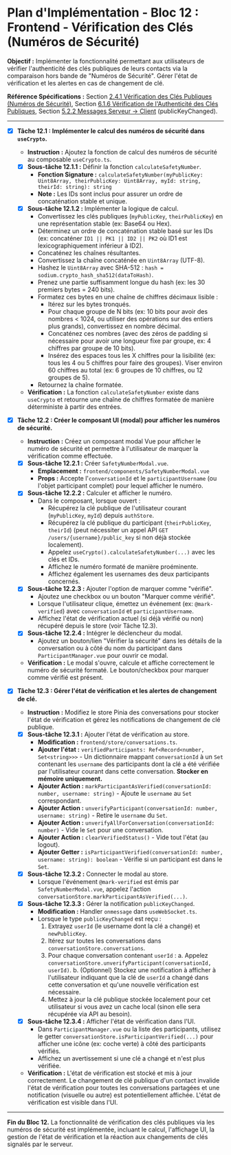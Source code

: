 # Plan d'Implémentation - Bloc 12 : Frontend - Vérification des Clés (Numéros de Sécurité)

**Objectif :** Implémenter la fonctionnalité permettant aux utilisateurs de vérifier l'authenticité des clés publiques de leurs contacts via la comparaison hors bande de "Numéros de Sécurité". Gérer l'état de vérification et les alertes en cas de changement de clé.

**Référence Spécifications :** Section [2.4.1 Vérification des Clés Publiques (Numéros de Sécurité)](specifications_techniques.md#241-vérification-des-clés-publiques-numéros-de-sécurité), Section [6.1.6 Vérification de l'Authenticité des Clés Publiques](specifications_techniques.md#616-vérification-de-lauthenticité-des-clés-publiques), Section [5.2.2 Messages Serveur -> Client](specifications_techniques.md#522-messages-serveur---client) (publicKeyChanged).

---

- [x] **Tâche 12.1 : Implémenter le calcul des numéros de sécurité dans `useCrypto`.**
    - **Instruction :** Ajoutez la fonction de calcul des numéros de sécurité au composable `useCrypto.ts`.
    - [x] **Sous-tâche 12.1.1 :** Définir la fonction `calculateSafetyNumber`.
        - **Fonction Signature :** `calculateSafetyNumber(myPublicKey: Uint8Array, theirPublicKey: Uint8Array, myId: string, theirId: string): string`
        - **Note :** Les IDs sont inclus pour assurer un ordre de concaténation stable et unique.
    - [x] **Sous-tâche 12.1.2 :** Implémenter la logique de calcul.
        - Convertissez les clés publiques (`myPublicKey`, `theirPublicKey`) en une représentation stable (ex: Base64 ou Hex).
        - Déterminez un ordre de concaténation stable basé sur les IDs (ex: concaténer `ID1 || PK1 || ID2 || PK2` où ID1 est lexicographiquement inférieur à ID2).
        - Concaténez les chaînes résultantes.
        - Convertissez la chaîne concaténée en `Uint8Array` (UTF-8).
        - Hashez le `Uint8Array` avec SHA-512 : `hash = sodium.crypto_hash_sha512(dataToHash)`.
        - Prenez une partie suffisamment longue du hash (ex: les 30 premiers bytes = 240 bits).
        - Formatez ces bytes en une chaîne de chiffres décimaux lisible :
            - Itérez sur les bytes tronqués.
            - Pour chaque groupe de N bits (ex: 10 bits pour avoir des nombres < 1024, ou utiliser des opérations sur des entiers plus grands), convertissez en nombre décimal.
            - Concaténez ces nombres (avec des zéros de padding si nécessaire pour avoir une longueur fixe par groupe, ex: 4 chiffres par groupe de 10 bits).
            - Insérez des espaces tous les X chiffres pour la lisibilité (ex: tous les 4 ou 5 chiffres pour faire des groupes). Viser environ 60 chiffres au total (ex: 6 groupes de 10 chiffres, ou 12 groupes de 5).
        - Retournez la chaîne formatée.
    - **Vérification :** La fonction `calculateSafetyNumber` existe dans `useCrypto` et retourne une chaîne de chiffres formatée de manière déterministe à partir des entrées.

- [x] **Tâche 12.2 : Créer le composant UI (modal) pour afficher les numéros de sécurité.**
    - **Instruction :** Créez un composant modal Vue pour afficher le numéro de sécurité et permettre à l'utilisateur de marquer la vérification comme effectuée.
    - [x] **Sous-tâche 12.2.1 :** Créer `SafetyNumberModal.vue`.
        - **Emplacement :** `frontend/components/SafetyNumberModal.vue`
        - **Props :** Accepte l'`conversationId` et le `participantUsername` (ou l'objet participant complet) pour lequel afficher le numéro.
    - [x] **Sous-tâche 12.2.2 :** Calculer et afficher le numéro.
        - Dans le composant, lorsque ouvert :
            - Récupérez la clé publique de l'utilisateur courant (`myPublicKey`, `myId`) depuis `authStore`.
            - Récupérez la clé publique du participant (`theirPublicKey`, `theirId`) (peut nécessiter un appel API `GET /users/{username}/public_key` si non déjà stockée localement).
            - Appelez `useCrypto().calculateSafetyNumber(...)` avec les clés et IDs.
            - Affichez le numéro formaté de manière proéminente.
            - Affichez également les usernames des deux participants concernés.
    - [x] **Sous-tâche 12.2.3 :** Ajouter l'option de marquer comme "vérifié".
        - Ajoutez une checkbox ou un bouton "Marquer comme vérifié".
        - Lorsque l'utilisateur clique, émettez un événement (ex: `@mark-verified`) avec `conversationId` et `participantUsername`.
        - Affichez l'état de vérification actuel (si déjà vérifié ou non) récupéré depuis le store (voir Tâche 12.3).
    - [x] **Sous-tâche 12.2.4 :** Intégrer le déclencheur du modal.
        - Ajoutez un bouton/lien "Vérifier la sécurité" dans les détails de la conversation ou à côté du nom du participant dans `ParticipantManager.vue` pour ouvrir ce modal.
    - **Vérification :** Le modal s'ouvre, calcule et affiche correctement le numéro de sécurité formaté. Le bouton/checkbox pour marquer comme vérifié est présent.

- [x] **Tâche 12.3 : Gérer l'état de vérification et les alertes de changement de clé.**
    - **Instruction :** Modifiez le store Pinia des conversations pour stocker l'état de vérification et gérez les notifications de changement de clé publique.
    - [x] **Sous-tâche 12.3.1 :** Ajouter l'état de vérification au store.
        - **Modification :** `frontend/store/conversations.ts`.
        - **Ajouter l'état :** `verifiedParticipants: Ref<Record<number, Set<string>>>` - Un dictionnaire mappant `conversationId` à un `Set` contenant les `username` des participants dont la clé a été vérifiée par l'utilisateur courant dans cette conversation. **Stocker en mémoire uniquement.**
        - **Ajouter Action :** `markParticipantAsVerified(conversationId: number, username: string)` - Ajoute le `username` au `Set` correspondant.
        - **Ajouter Action :** `unverifyParticipant(conversationId: number, username: string)` - Retire le `username` du `Set`.
        - **Ajouter Action :** `unverifyAllForConversation(conversationId: number)` - Vide le `Set` pour une conversation.
        - **Ajouter Action :** `clearVerifiedStatus()` - Vide tout l'état (au logout).
        - **Ajouter Getter :** `isParticipantVerified(conversationId: number, username: string): boolean` - Vérifie si un participant est dans le `Set`.
    - [x] **Sous-tâche 12.3.2 :** Connecter le modal au store.
        - Lorsque l'événement `@mark-verified` est émis par `SafetyNumberModal.vue`, appelez l'action `conversationStore.markParticipantAsVerified(...)`.
    - [x] **Sous-tâche 12.3.3 :** Gérer la notification `publicKeyChanged`.
        - **Modification :** Handler `onmessage` dans `useWebSocket.ts`.
        - Lorsque le type `publicKeyChanged` est reçu :
            1. Extrayez `userId` (le username dont la clé a changé) et `newPublicKey`.
            2. Itérez sur toutes les conversations dans `conversationStore.conversations`.
            3. Pour chaque conversation contenant `userId` :
                a. Appelez `conversationStore.unverifyParticipant(conversationId, userId)`.
                b. (Optionnel) Stockez une notification à afficher à l'utilisateur indiquant que la clé de `userId` a changé dans cette conversation et qu'une nouvelle vérification est nécessaire.
            4. Mettez à jour la clé publique stockée localement pour cet utilisateur si vous avez un cache local (sinon elle sera récupérée via API au besoin).
    - [x] **Sous-tâche 12.3.4 :** Afficher l'état de vérification dans l'UI.
        - Dans `ParticipantManager.vue` ou la liste des participants, utilisez le getter `conversationStore.isParticipantVerified(...)` pour afficher une icône (ex: coche verte) à côté des participants vérifiés.
        - Affichez un avertissement si une clé a changé et n'est plus vérifiée.
    - **Vérification :** L'état de vérification est stocké et mis à jour correctement. Le changement de clé publique d'un contact invalide l'état de vérification pour toutes les conversations partagées et une notification (visuelle ou autre) est potentiellement affichée. L'état de vérification est visible dans l'UI.

---
**Fin du Bloc 12.** La fonctionnalité de vérification des clés publiques via les numéros de sécurité est implémentée, incluant le calcul, l'affichage UI, la gestion de l'état de vérification et la réaction aux changements de clés signalés par le serveur.